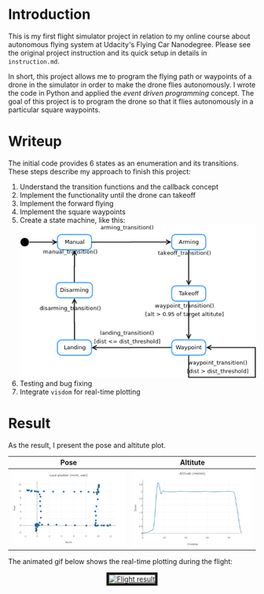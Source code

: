 # Introduction
This is my first flight simulator project in relation to my online course about autonomous flying system at Udacity's Flying Car Nanodegree. Please see the original project instruction and its quick setup in details in `instruction.md`.

In short, this project allows me to program the flying path or waypoints of a drone in the simulator in order to make the drone flies autonomously. I wrote the code in Python and applied the _event driven programming_ concept. The goal of this project is to program the drone so that it flies autonomously in a particular square waypoints.

# Writeup
The initial code provides 6 states as an enumeration and its transitions. These steps describe my approach to finish this project:

1. Understand the transition functions and the callback concept
2. Implement the functionality until the drone can takeoff
3. Implement the forward flying
4. Implement the square waypoints 
5. Create a state machine, like this:
![State Machine][sm_img]
6. Testing and bug fixing
7. Integrate `visdom` for real-time plotting

# Result
As the result, I present the pose and altitute plot.

| Pose | Altitute |
|:--:|:--:|
|![alt text][pose_img]|![alt text][alt_img]|

The animated gif below shows the real-time plotting during the flight:

<p align="center">
<a href="./imgs/fcnd_p1_5fps.gif" target="_blank"><img src="./imgs/fcnd_p1_5fps.gif" 
alt="Flight result" border="5" /></a>
</p>

[//]: # (References)
[pose_img]: ./imgs/pose_plot.png
[alt_img]: ./imgs/alt_plot.png
[sm_img]: ./imgs/statemachine.png
[res_gif]: ./imgs/fcnd_p1_5fps.gif
